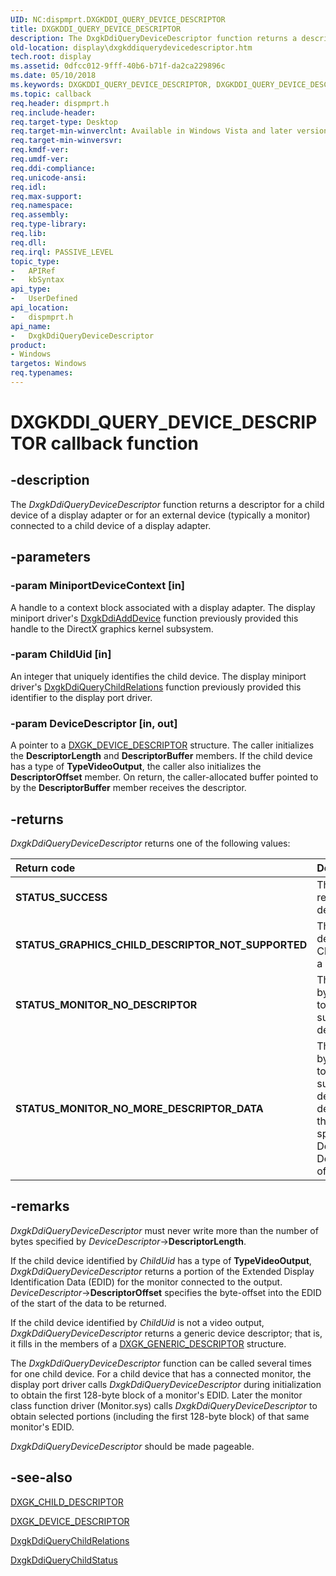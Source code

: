```yaml
---
UID: NC:dispmprt.DXGKDDI_QUERY_DEVICE_DESCRIPTOR
title: DXGKDDI_QUERY_DEVICE_DESCRIPTOR
description: The DxgkDdiQueryDeviceDescriptor function returns a descriptor for a child device of a display adapter or for an external device (typically a monitor) connected to a child device of a display adapter.
old-location: display\dxgkddiquerydevicedescriptor.htm
tech.root: display
ms.assetid: 0dfcc012-9fff-40b6-b71f-da2ca229896c
ms.date: 05/10/2018
ms.keywords: DXGKDDI_QUERY_DEVICE_DESCRIPTOR, DXGKDDI_QUERY_DEVICE_DESCRIPTOR callback, DmFunctions_84688704-46fd-40d6-993e-298c6d3d5dcd.xml, DxgkDdiQueryDeviceDescriptor, DxgkDdiQueryDeviceDescriptor callback function [Display Devices], display.dxgkddiquerydevicedescriptor, dispmprt/DxgkDdiQueryDeviceDescriptor
ms.topic: callback
req.header: dispmprt.h
req.include-header: 
req.target-type: Desktop
req.target-min-winverclnt: Available in Windows Vista and later versions of the Windows operating systems.
req.target-min-winversvr: 
req.kmdf-ver: 
req.umdf-ver: 
req.ddi-compliance: 
req.unicode-ansi: 
req.idl: 
req.max-support: 
req.namespace: 
req.assembly: 
req.type-library: 
req.lib: 
req.dll: 
req.irql: PASSIVE_LEVEL
topic_type:
-	APIRef
-	kbSyntax
api_type:
-	UserDefined
api_location:
-	dispmprt.h
api_name:
-	DxgkDdiQueryDeviceDescriptor
product:
- Windows
targetos: Windows
req.typenames: 
---
```


# DXGKDDI_QUERY_DEVICE_DESCRIPTOR callback function


## -description


The <i>DxgkDdiQueryDeviceDescriptor</i> function returns a descriptor for a child device of a display adapter or for an external device (typically a monitor) connected to a child device of a display adapter.


## -parameters




### -param MiniportDeviceContext [in]

A handle to a context block associated with a display adapter. The display miniport driver's <a href="https://msdn.microsoft.com/5fd4046f-54c3-4dfc-8d51-0d9ebcde0bea">DxgkDdiAddDevice</a> function previously provided this handle to the DirectX graphics kernel subsystem.


### -param ChildUid [in]

An integer that uniquely identifies the child device. The display miniport driver's <a href="https://msdn.microsoft.com/eb1a0df0-6239-4d82-8477-7dd015f80b6e">DxgkDdiQueryChildRelations</a> function previously provided this identifier to the display port driver.


### -param DeviceDescriptor [in, out]

A pointer to a <a href="https://msdn.microsoft.com/library/windows/hardware/ff561050">DXGK_DEVICE_DESCRIPTOR</a> structure. The caller initializes the <b>DescriptorLength</b> and <b>DescriptorBuffer</b> members. If the child device has a type of <b>TypeVideoOutput</b>, the caller also initializes the <b>DescriptorOffset</b> member. On return, the caller-allocated buffer pointed to by the <b>DescriptorBuffer</b> member receives the descriptor.


## -returns

<i>DxgkDdiQueryDeviceDescriptor </i>returns one of the following values:

| **Return code** | **Description** | 
|:--|:--|
| **STATUS_SUCCESS** | The function successfully returned the device descriptor. | 
| **STATUS_GRAPHICS_CHILD_DESCRIPTOR_NOT_SUPPORTED** | The (onboard) child device identified by ChildUid does not support a descriptor. | 
| **STATUS_MONITOR_NO_DESCRIPTOR** | The child device identified by ChildUid is connected to a monitor that does not support an EDID descriptor. | 
| **STATUS_MONITOR_NO_MORE_DESCRIPTOR_DATA** | The child device identified by ChildUid is connected to a monitor that does support an EDID descriptor, but the descriptor does not have the EDID extension block specified by the DescriptorOffset and DescriptorLengthmembers of DeviceDescriptor. | 


## -remarks



<i>DxgkDdiQueryDeviceDescriptor</i> must never write more than the number of bytes specified by <i>DeviceDescriptor</i>-&gt;<b>DescriptorLength</b>.

If the child device identified by <i>ChildUid</i> has a type of <b>TypeVideoOutput</b>, <i>DxgkDdiQueryDeviceDescriptor</i> returns a portion of the Extended Display Identification Data (EDID) for the monitor connected to the output. <i>DeviceDescriptor</i>-&gt;<b>DescriptorOffset</b> specifies the byte-offset into the EDID of the start of the data to be returned.

If the child device identified by <i>ChildUid</i> is not a video output, <i>DxgkDdiQueryDeviceDescriptor</i> returns a generic device descriptor; that is, it fills in the members of a <a href="https://msdn.microsoft.com/library/windows/hardware/ff561108">DXGK_GENERIC_DESCRIPTOR</a> structure.

The <i>DxgkDdiQueryDeviceDescriptor</i> function can be called several times for one child device. For a child device that has a connected monitor, the display port driver calls <i>DxgkDdiQueryDeviceDescriptor</i> during initialization to obtain the first 128-byte block of a monitor's EDID. Later the monitor class function driver (Monitor.sys) calls <i>DxgkDdiQueryDeviceDescriptor</i> to obtain selected portions (including the first 128-byte block) of that same monitor's EDID.

<i>DxgkDdiQueryDeviceDescriptor</i> should be made pageable.




## -see-also




<a href="https://msdn.microsoft.com/library/windows/hardware/ff561001">DXGK_CHILD_DESCRIPTOR</a>



<a href="https://msdn.microsoft.com/library/windows/hardware/ff561050">DXGK_DEVICE_DESCRIPTOR</a>



<a href="https://msdn.microsoft.com/eb1a0df0-6239-4d82-8477-7dd015f80b6e">DxgkDdiQueryChildRelations</a>



<a href="https://msdn.microsoft.com/478e0c52-4324-4062-8e1e-381808b0f481">DxgkDdiQueryChildStatus</a>
 

 

